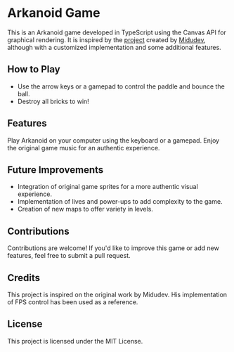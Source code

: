 # Arkanoid Game

This is an Arkanoid game developed in TypeScript using the Canvas API for graphical rendering. It is inspired by the [project](https://github.com/midudev/javascript-100-proyectos/tree/main/02-arkanoid-game) created by [Midudev](https://github.com/midudev), although with a customized implementation and some additional features.

## How to Play
- Use the arrow keys or a gamepad to control the paddle and bounce the ball.
- Destroy all bricks to win!

## Features
Play Arkanoid on your computer using the keyboard or a gamepad.
Enjoy the original game music for an authentic experience.

## Future Improvements

- Integration of original game sprites for a more authentic visual experience.
- Implementation of lives and power-ups to add complexity to the game.
- Creation of new maps to offer variety in levels.

## Contributions

Contributions are welcome! If you'd like to improve this game or add new features, feel free to submit a pull request.

## Credits

This project is inspired on the original work by Midudev. His implementation of FPS control has been used as a reference.

## License

This project is licensed under the MIT License.

